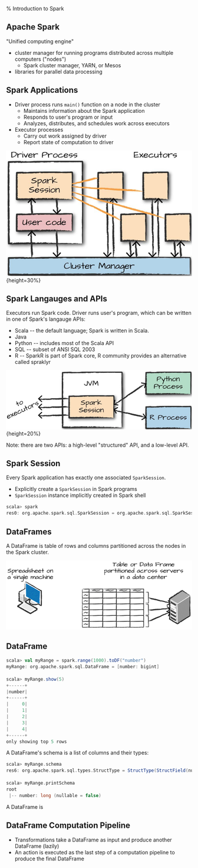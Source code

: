 % Introduction to Spark

## Apache Spark

"Unified computing engine"

- cluster manager for running programs distributed across multiple computers ("nodes")
    - Spark cluster manager, YARN, or Mesos
- libraries for parallel data processing


## Spark Applications

- Driver process runs `main()` function on a node in the cluster
    - Maintains information about the Spark application
    - Responds to user's program or input
    - Analyzes, distributes, and schedules work across executors
- Executor processes
    - Carry out work assigned by driver
    - Report state of computation to driver
 
![Spark Application Architecture](spark-app-architecture.png){height=30%}

## Spark Langauges and APIs

Executors run Spark code.  Driver runs user's program, which can be written in one of Spark's langauge APIs:

- Scala -- the default language; Spark is written in Scala.
- Java
- Python -- includes most of the Scala API
- SQL -- subset of ANSI SQL 2003
- R -- SparkR is part of Spark core, R community provides an alternative called spraklyr

![Spark Session and Language APIs](spark-session-lang-apis.png){height=20%}

Note: there are two APIs: a high-level "structured" API, and a low-level API.

## Spark Session

Every Spark application has exactly one associated `SparkSession`. 

- Explicitly create a `SparkSession` in Spark programs
- `SparkSession` instance implicitly created in Spark shell

```Scala
scala> spark
res0: org.apache.spark.sql.SparkSession = org.apache.spark.sql.SparkSession@32950acc
```

## DataFrames

A DataFrame is table of rows and columns partitioned across the nodes in the Spark cluster.

![](dataframe-vs-spreadsheet.png)

## DataFrame

```Scala
scala> val myRange = spark.range(1000).toDF("number")
myRange: org.apache.spark.sql.DataFrame = [number: bigint]

scala> myRange.show(5)
+------+
|number|
+------+
|     0|
|     1|
|     2|
|     3|
|     4|
+------+
only showing top 5 rows
```

A DataFrame's schema is a list of columns and their types:

```Scala
scala> myRange.schema
res6: org.apache.spark.sql.types.StructType = StructType(StructField(number,LongType,false))

scala> myRange.printSchema
root
 |-- number: long (nullable = false)
```

A DataFrame is 

## DataFrame Computation Pipeline

- Transformations take a DataFrame as input and produce another DataFrame (lazily)
- An action is executed as the last step of a computation pipeline to produce the final DataFrame
